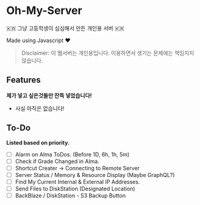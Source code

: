 # Oh-My-Server
:kr: 그냥 고등학생이  심심해서  만든 개인용 서버  :kr:

Made using Javascript :heart:
> Disclaimer: 이 웹서버는 개인용입니다. 이용하면서 생기는 문제에는 책임지지 않습니다.

## Features 
**제가 넣고 싶은것들만 잔뜩 넣었습니다!**

- 사실 아직은 없습니다! 

## To-Do
**Listed based on priority.** 
- [ ] Alarm on Alma ToDos. (Before 1D, 6h, 1h, 5m)
- [ ] Check if Grade Changed in Alma. 
- [ ] Shortcut Creater -> Connecting to Remote Server
- [ ] Server Status / Memory & Resource Display (Maybe GraphQL?)
- [ ] Find My Current Internal & External IP Addresses. 
- [ ] Send Files to DiskStation (Designated Location)
- [ ] BackBlaze / DiskStation - S3 Backup Button
